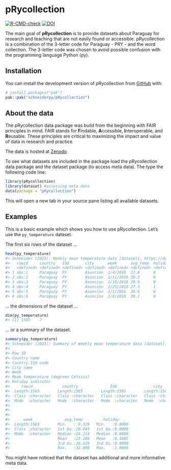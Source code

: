 
<!-- README.md is generated from README.Rmd. Please edit that file -->

# pRycollection

<!-- badges: start -->

[![R-CMD-check](https://github.com/schneiderpy/pRycollection/workflows/R-CMD-check/badge.svg)](https://github.com/schneiderpy/pRycollection/actions)
[![DOI](https://zenodo.org/badge/DOI/10.5281/zenodo.16744968.svg)](https://doi.org/10.5281/zenodo.16744968)
<!-- badges: end -->

The main goal of **pRycollection** is to provide datasets about Paraguay
for research and teaching that are not easily found or accessible.
pRycollection is a combination of the 3-letter code for Paraguay - PRY -
and the word collection. The 3-letter code was chosen to avoid possible
confusion with the programming language Python (py).

## Installation

You can install the development version of pRycollection from
[GitHub](https://github.com/) with:

``` r
# install.packages("pak")
pak::pak("schneiderpy/pRycollection")
```

## About the data

The pRycollection data package was build from the beginning with FAIR
principles in mind. FAIR stands for **F**indable, **A**ccessible,
**I**nteroperable, and **R**eusable. These principles are critical to
maximizing the impact and value of data in research and practice.

The data is hosted at [Zenodo](https://doi.org/10.5281/zenodo.16744968)

To see what datasets are included in the package load the pRycollection
data package and the dataset package (to access meta data). The type the
following code line:

``` r
library(pRycollection)
library(dataset) #accessing meta data
data(package = "pRycollection")
```

This will open a new tab in your source pane listing all available
datasets.

## Examples

This is a basic example which shows you how to use pRycollection. Let’s
use the `py_temperature` dataset.

The first six rows of the dataset …

``` r
head(py_temperature)
#> Schneider (2025): Weekly mean temperature data [dataset], https://doi.org/10.5281/zenodo.16744968
#>   rowid     country   ISO       city      week      avg_temp  holiday   
#>   <defined> <defined> <defined> <defined> <defined> <defined> <defined>
#> 1 obs:1     Paraguay  PY        Asuncion  1/4/2016  27.8      0        
#> 2 obs:2     Paraguay  PY        Asuncion  1/11/2016 30.3      0        
#> 3 obs:3     Paraguay  PY        Asuncion  1/18/2016 29.9      0        
#> 4 obs:4     Paraguay  PY        Asuncion  1/25/2016 27.3      1        
#> 5 obs:5     Paraguay  PY        Asuncion  2/1/2016  26.6      0        
#> 6 obs:6     Paraguay  PY        Asuncion  2/8/2016  30.1      0
```

… the dimensions of the dataset …

``` r
dim(py_temperature)
#> [1] 1565    7
```

… or a summary of the dataset.

``` r
summary(py_temperature)
#> Schneider (2025): Summary of Weekly mean temperature data [dataset], https://doi.org/10.5281/zenodo.16744968
#> 
#> Row ID
#> Country name
#> Country ISO code
#> City name
#> Week
#> Mean temperature (degrees Celsius)
#> Holiday indicator
#>     rowid             country              ISO                city          
#>  Length:1565        Length:1565        Length:1565        Length:1565       
#>  Class :character   Class :character   Class :character   Class :character  
#>  Mode  :character   Mode  :character   Mode  :character   Mode  :character  
#>                                                                             
#>                                                                             
#>                                                                             
#>      week              avg_temp         holiday      
#>  Length:1565        Min.   : 9.329   Min.   :0.0000  
#>  Class :character   1st Qu.:20.043   1st Qu.:0.0000  
#>  Mode  :character   Median :24.214   Median :0.0000  
#>                     Mean   :23.280   Mean   :0.1885  
#>                     3rd Qu.:26.529   3rd Qu.:0.0000  
#>                     Max.   :32.000   Max.   :1.0000
```

You might have noticed that the dataset has additional and more
informative meta data.
